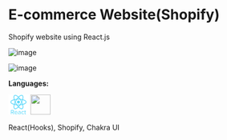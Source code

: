 <h1>E-commerce Website(Shopify)</h1>

Shopify website using React.js


![image](https://user-images.githubusercontent.com/58486384/119939544-e5daca80-bf42-11eb-87af-0679bbead6d9.png)

![image](https://user-images.githubusercontent.com/58486384/119939637-04d95c80-bf43-11eb-817d-a9111157fff0.png)




**Languages:**

<img src="https://raw.githubusercontent.com/devicons/devicon/master/icons/react/react-original-wordmark.svg" width="40" height="40" /> <img src="https://cdn3.iconfinder.com/data/icons/social-media-2068/64/_shopping-512.png" width="40" height="40" />


React(Hooks), Shopify, Chakra UI
